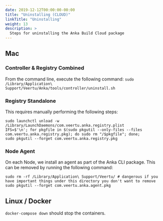 ```yaml
---
date: 2019-12-12T00:00:00-00:00
title: "Uninstalling (CLOUD)"
linkTitle: "Uninstalling"
weight: 13
description: >
  Steps for uninstalling the Anka Build Cloud package
---
```


## Mac

### Controller & Registry Combined

From the command line, execute the following command: `sudo /Library/Application\ Support/Veertu/Anka/tools/controller/uninstall.sh`

### Registry Standalone

This requires manually performing the following steps:

```shell
sudo launchctl unload -w /Library/LaunchDaemons/com.veertu.anka.registry.plist
IFS=$'\n'; for pkgfile in $(sudo pkgutil --only-files --files com.veertu.anka.registry.pkg); do sudo rm "/$pkgfile"; done;
sudo pkgutil --forget com.veertu.anka.registry.pkg
```

### Node Agent

On each Node, we install an agent as part of the Anka CLI package. This can be removed by running the following command:

```shell
sudo rm -rf /Library/Application\ Support/Veertu/ # dangerous if you have important things under this directory you don't want to remove
sudo pkgutil --forget com.veertu.anka.agent.pkg
```

## Linux / Docker

`docker-compose down` should stop the containers.
